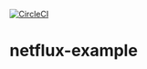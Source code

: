 [![CircleCI](https://circleci.com/gh/mherb63/netflux-example.svg?style=svg)](https://circleci.com/gh/mherb63/netflux-example)
# netflux-example
